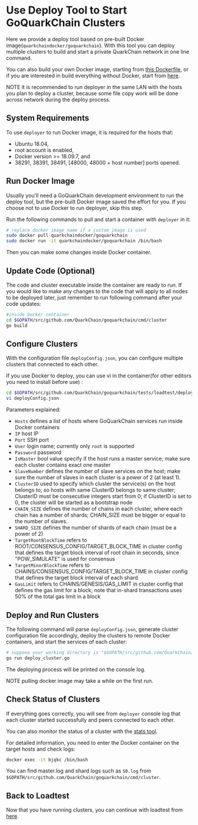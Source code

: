 # Use Deploy Tool to Start GoQuarkChain Clusters

Here we provide a deploy tool based on pre-built Docker image(`quarkchaindocker/goquarkchain`). With this tool you can deploy multiple clusters to build 
and start a private QuarkChain network in one line command. 

You can also build your own Docker image, starting from [this Dockerfile](../../../docker/Dockerfile), or if you are 
interested in build everything without Docker, start from [here](../../../README.md#development-setup). 

NOTE it is recommended to run deployer in the same LAN with the hosts you plan to deploy a cluster, because some file copy work 
will be done across network during the deploy process. 

## System Requirements

To use `deployer` to run Docker image, it is required for the hosts that:

   - Ubuntu 18.04, 
   - root account is enabled, 
   - Docker version >= 18.09.7, and
   - 38291, 38391, 38491, [48000, 48000 + host number] ports opened.

## Run Docker Image

Usually you'll need a GoQuarkChain development environment to run the deploy tool, but the pre-built Docker image 
saved the effort for you. If you choose not to use Docker to run deployer, skip this step.

Run the following commands to pull and start a container with `deployer` in it:

```bash
# replace docker image name if a custom image is used
sudo docker pull quarkchaindocker/goquarkchain
sudo docker run -it quarkchaindocker/goquarkchain /bin/bash 
```
Then you can make some changes inside Docker container.

## Update Code (Optional)
The code and cluster executable inside the container are ready to run. 
If you would like to make any changes to the code that will apply to all nodes to be deployed later, just remember to 
run following command after your code updates:

```bash
#inside Docker container
cd $GOPATH/src/github.com/QuarkChain/goquarkchain/cmd/cluster
go build
```

## Configure Clusters
With the configuration file `deployConfig.json`, you can configure multiple clusters that connected to each other. 

If you use Docker to deploy, you can use vi in the container(for other editors you need to install before use) :
```bash
cd $GOPATH/src/github.com/QuarkChain/goquarkchain/tests/loadtest/deployer
vi deployConfig.json
```
Parameters explained:
- `Hosts` defines a list of hosts where GoQuarkChain services run inside Docker containers
- `IP` host IP
- `Port` SSH port
- `User` login name; currently only `root` is supported
- `Password` password
- `IsMaster` bool value specify if the host runs a master service; make sure each cluster contains exact one master 
- `SlaveNumber` defines the number of slave services on the host; make sure the number of slaves in each cluster is a power of 2 (at least 1).
- `ClusterID` used to specify which cluster the service(s) on the host belongs to; so hosts with same ClusterID belongs 
to same cluster; ClusterID must be consecutive integers start from 0; if ClusterID is set to 0, the cluster will be 
started as a bootstrap node
- `CHAIN_SIZE` defines the number of chains in each cluster, where each chain has a number of shards; CHAIN_SIZE must be bigger or equal to the number of slaves.
- `SHARD_SIZE` defines the number of shards of each chain (must be a power of 2)
- `TargetRootBlockTime` refers to ROOT/CONSENSUS_CONFIG/TARGET_BLOCK_TIME in cluster config that defines the target block interval of root chain in seconds, since "POW_SIMULATE" is used for consensus
- `TargetMinorBlockTime` refers to CHAINS/CONSENSUS_CONFIG/TARGET_BLOCK_TIME in cluster config that defines the target block interval of each shard
- `GasLimit` refers to CHAINS/GENESIS/GAS_LIMIT in cluster config that defines the gas limit for a block; note that in-shard transactions uses 50% of the total gas limit in a block

## Deploy and Run Clusters

The following command will parse `deployConfig.json`, generate cluster configuration file accordingly, deploy the clusters to remote Docker 
containers, and start the services of each cluster:

```bash
# suppose your working directory is "$GOPATH/src/github.com/QuarkChain/goquarkchain/tests/loadtest/deployer"
go run deploy_cluster.go
```
The deploying process will be printed on the console log. 

NOTE pulling docker image may take a while on the first run.

## Check Status of Clusters

If everything goes correctly, you will see from `deployer` console log that each cluster started successfully and peers connected to each other.

You can also monitor the status of a cluster with the [stats tool](../../../cmd/stats).

For detailed information, you need to enter the Docker container on the target hosts and check logs: 
```bash
docker exec -it bjqkc /bin/bash
```
You can find master.log and shard logs such as `S0.log` from `$GOPATH/src/github.com/QuarkChain/goquarkchain/cmd/cluster`.
 
## Back to Loadtest

Now that you have running clusters, you can continue with loadtest from [here](../README.md#start-mining).